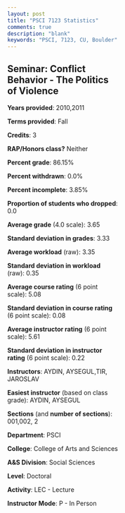 ```yaml
---
layout: post
title: "PSCI 7123 Statistics"
comments: true
description: "blank"
keywords: "PSCI, 7123, CU, Boulder"
--- 
```

<head>
<script src="https://ajax.googleapis.com/ajax/libs/jquery/2.1.3/jquery.min.js"></script>
<script src="https://dl.dropboxusercontent.com/s/pc42nxpaw1ea4o9/highcharts.js?dl=0"></script>
<!-- <script src="../assets/js/highcharts.js"></script> -->
<style type="text/css">@font-face {
	font-family: "Bebas Neue";
	src: url(https://www.filehosting.org/file/details/544349/BebasNeue%20Regular.otf) format("opentype");
	}
	h1.Bebas { 
		font-family: "Bebas Neue", Verdana, Tahoma;
	}
</style>
</head>
<body>
	<div id="container" style="float: right; width: 45%; height: 88%; margin-left: 2.5%; margin-right: 2.5%;"></div>
	<script language="JavaScript">
		$(document).ready(function() {
		var chart = {type: 'column'};
		var title = {text: 'Grade Distribution'};
		var xAxis = {categories: ['A','B','C','D','F'],crosshair: true};
		var yAxis = {min: 0,title: {text: 'Percentage'}};
		var tooltip = {headerFormat: '<center><b><span style="font-size:20px">{point.key}</span></b></center>',
		               pointFormat: '<td style="padding:0"><b>{point.y:.1f}%</b></td>',
		               footerFormat: '</table>',shared: true,useHTML: true};
		var plotOptions = {column: {pointPadding: 0.0,borderWidth: 0}};  
		var credits = {enabled: false};var series= [{name: 'Percent',data: [87.5,8.33,0.0,0.0,4.17,]}];
		var json = {};
		json.chart = chart;
		json.title = title;
		json.tooltip = tooltip;
		json.xAxis = xAxis;
		json.yAxis = yAxis;  
		json.series = series;
		json.plotOptions = plotOptions;  
		json.credits = credits;
		$('#container').highcharts(json);
	});
	</script>
</body>
			   
## Seminar: Conflict Behavior - The Politics of Violence

**Years provided**: 2010,2011

**Terms provided**: Fall

**Credits**: 3

**RAP/Honors class?** Neither

**Percent grade**: 86.15%

**Percent withdrawn**: 0.0%

**Percent incomplete**: 3.85%

**Proportion of students who dropped**: 0.0

**Average grade** (4.0 scale): 3.65

**Standard deviation in grades**: 3.33

**Average workload** (raw): 3.35

**Standard deviation in workload** (raw): 0.35

**Average course rating** (6 point scale): 5.08

**Standard deviation in course rating** (6 point scale): 0.08

**Average instructor rating** (6 point scale): 5.61

**Standard deviation in instructor rating** (6 point scale): 0.22

**Instructors**: AYDIN, AYSEGUL,TIR, JAROSLAV

**Easiest instructor** (based on class grade): AYDIN, AYSEGUL

**Sections** (and **number of sections**): 001,002, 2

**Department**: PSCI

**College**: College of Arts and Sciences

**A&S Division**: Social Sciences

**Level**: Doctoral

**Activity**: LEC - Lecture

**Instructor Mode**: P  - In Person